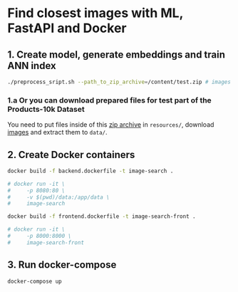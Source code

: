 # Find closest images with ML, FastAPI and Docker

## 1. Create model, generate embeddings and train ANN index

```bash
./preprocess_sript.sh --path_to_zip_archive=/content/test.zip # images archive location
```

### 1.a Or you can download prepared files for test part of the Products-10k Dataset

You need to put files inside of this [zip archive](https://drive.google.com/file/d/15Y9IkanJFk3hombQu3HgPmrKKxDfAt4l/view?usp=sharing) in `resources/`, download [images](https://products-10k.github.io) and extract them to `data/`.

## 2. Create Docker containers

```bash
docker build -f backend.dockerfile -t image-search .

# docker run -it \
#     -p 8080:80 \
#     -v $(pwd)/data:/app/data \
#     image-search
```

```bash
docker build -f frontend.dockerfile -t image-search-front . 

# docker run -it \
#     -p 8000:8000 \
#     image-search-front
```

## 3. Run docker-compose

```bash
docker-compose up
```
